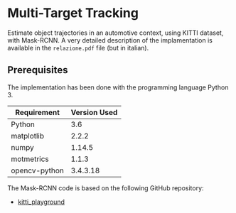 # Multi-Target Tracking

Estimate object trajectories in an automotive context, using KITTI dataset, with Mask-RCNN.
A very detailed description of the implamentation is available in the `relazione.pdf` file (but in italian).

## Prerequisites
The implementation has been done with the programming language Python 3.

Requirement | Version Used
------------| ------------
Python | 3.6
matplotlib | 2.2.2  
numpy |  1.14.5 
motmetrics | 1.1.3
opencv-python | 3.4.3.18 

The Mask-RCNN code is based on the following GitHub repository:

- [kitti_playground](https://github.com/fedebecat/kitti_playground)
